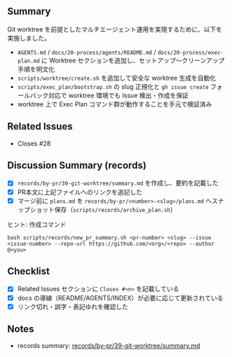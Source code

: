 ## Summary
Git worktree を前提としたマルチエージェント運用を実現するために、以下を実施しました。
- `AGENTS.md` / `docs/20-process/agents/README.md` / `docs/20-process/exec-plan.md` に Worktree セクションを追加し、セットアップ〜クリーンアップ手順を明文化
- `scripts/worktree/create.sh` を追加して安全な worktree 生成を自動化
- `scripts/exec_plan/bootstrap.sh` の slug 正規化と `gh issue create` フォールバック対応で worktree 環境でも Issue 検出・作成を保証
- worktree 上で Exec Plan コマンド群が動作することを手元で検証済み

## Related Issues
<!-- 必須: 少なくとも1行の `Closes #<issue-number>` を記載。`scripts/exec_plan/prepare_pr_body.sh` が自動で更新します。 -->
<!-- autop:related-issues:start -->

- Closes #28
<!-- autop:related-issues:end -->
<!-- 追加の Issue がある場合は `- Relates to #<issue-number>` などを追記 -->

## Discussion Summary (records)
- [x] `records/by-pr/39-git-worktree/summary.md` を作成し、要約を記載した
 - [x] PR本文に上記ファイルへのリンクを追記した
 - [x] マージ前に `plans.md` を `records/by-pr/<number>-<slug>/plans.md` へスナップショット保存（`scripts/records/archive_plan.sh`）

ヒント: 作成コマンド
```
bash scripts/records/new_pr_summary.sh <pr-number> <slug> --issue <issue-number> --repo-url https://github.com/<org>/<repo> --author @<you>
```

## Checklist
- [x] Related Issues セクションに `Closes #<n>` を記載している
- [x] docs の導線（README/AGENTS/INDEX）が必要に応じて更新されている
- [x] リンク切れ・誤字・表記ゆれを確認した

## Notes
- records summary: [records/by-pr/39-git-worktree/summary.md](records/by-pr/39-git-worktree/summary.md)
